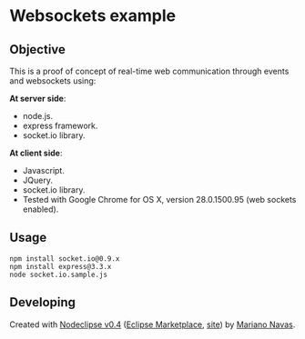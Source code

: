 # Websockets example

## Objective
This is a proof of concept of real-time web communication through events and websockets using:

**At server side**:

* node.js.
* express framework.
* socket.io library.

**At client side**:

* Javascript.
* JQuery.
* socket.io library.
* Tested with Google Chrome for OS X, version 28.0.1500.95 (web sockets enabled).



## Usage
	npm install socket.io@0.9.x
	npm install express@3.3.x
	node socket.io.sample.js


## Developing


Created with [Nodeclipse v0.4](https://github.com/Nodeclipse/nodeclipse-1)
 ([Eclipse Marketplace](http://marketplace.eclipse.org/content/nodeclipse), [site](http://www.nodeclipse.org)) by [Mariano Navas](http://es.linkedin.com/in/marianonavas/).
